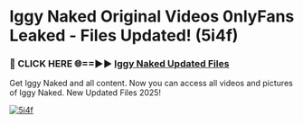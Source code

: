 # Iggy Naked Original Videos 0nlyFans Leaked - Files Updated! (5i4f)

<h3>🔴 CLICK HERE 🌐==►► <a href="https://tinyurl.com/yckcrads" rel="nofollow">Iggy Naked Updated Files</a></h3>

Get Iggy Naked and all content. Now you can access all videos and pictures of Iggy Naked. New Updated Files 2025!

[![5i4f](https://i.imgur.com/hpKpOFt.gif)](https://tinyurl.com/yckcrads)
